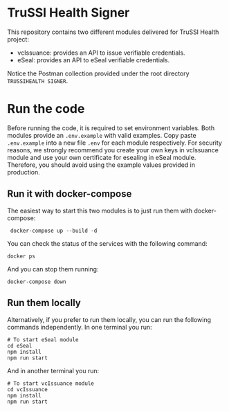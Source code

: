 # TruSSI Health Signer
This repository contains two different modules delivered for TruSSI Health project:

- vcIssuance: provides an API to issue verifiable credentials.
- eSeal: provides an API to eSeal verifiable credentials. 

Notice the Postman collection provided under the root directory `TRUSSIHEALTH SIGNER`.

# Run the code

Before running the code, it is required to set environment variables. Both modules provide an `.env.example` with valid examples. Copy paste `.env.example` into a new file `.env` for each module respectively.
For security reasons, we strongly recommend you create your own keys in vcIssuance module and use your own certificate for esealing in eSeal module. Therefore, you should avoid using the example values provided in production.

## Run it with docker-compose

The easiest way to start this two modules is to just run them with docker-compose:
```
 docker-compose up --build -d
```
You can check the status of the services with the following command:

```
docker ps
```

And you can stop them running:
```
docker-compose down
```
## Run them locally

Alternatively, if you prefer to run them locally, you can run the following commands independently. In one terminal you run:

```
# To start eSeal module
cd eSeal
npm install
npm run start
```

And in another terminal you run:

```
# To start vcIssuance module
cd vcIssuance
npm install
npm run start
```


